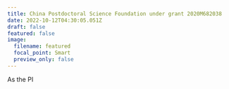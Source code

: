 ```yaml
---
title: China Postdoctoral Science Foundation under grant 2020M682038
date: 2022-10-12T04:30:05.051Z
draft: false
featured: false
image:
  filename: featured
  focal_point: Smart
  preview_only: false
---
```

A﻿s the PI